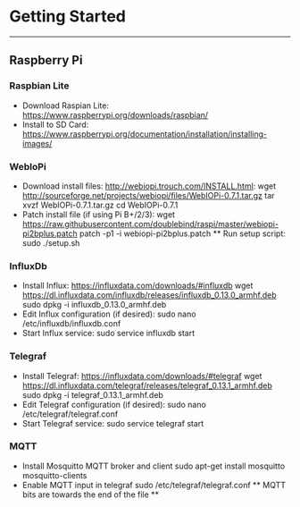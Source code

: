 
# Getting Started
-----

## Raspberry Pi

### Raspbian Lite
* Download Raspian Lite: https://www.raspberrypi.org/downloads/raspbian/
* Install to SD Card: https://www.raspberrypi.org/documentation/installation/installing-images/

### WebIoPi
* Download install files: http://webiopi.trouch.com/INSTALL.html:
    wget http://sourceforge.net/projects/webiopi/files/WebIOPi-0.7.1.tar.gz
    tar xvzf WebIOPi-0.7.1.tar.gz
    cd WebIOPi-0.7.1
* Patch install file (if using Pi B+/2/3):
	wget https://raw.githubusercontent.com/doublebind/raspi/master/webiopi-pi2bplus.patch
	patch -p1 -i webiopi-pi2bplus.patch
** Run setup script:
	sudo ./setup.sh

### InfluxDb
* Install Influx: https://influxdata.com/downloads/#influxdb
	wget https://dl.influxdata.com/influxdb/releases/influxdb_0.13.0_armhf.deb
	sudo dpkg -i influxdb_0.13.0_armhf.deb
* Edit Influx configuration (if desired):
	sudo nano /etc/influxdb/influxdb.conf
* Start Influx service:
	sudo service influxdb start

### Telegraf
* Install Telegraf: https://influxdata.com/downloads/#telegraf
	wget https://dl.influxdata.com/telegraf/releases/telegraf_0.13.1_armhf.deb
	sudo dpkg -i telegraf_0.13.1_armhf.deb
* Edit Telegraf configuration (if desired):
	sudo nano /etc/telegraf/telegraf.conf
* Start Telegraf service:
	sudo service telegraf start

### MQTT
* Install Mosquitto MQTT broker and client
	sudo apt-get install mosquitto mosquitto-clients
* Enable MQTT input in telegraf
    sudo /etc/telegraf/telegraf.conf
    ** MQTT bits are towards the end of the file **